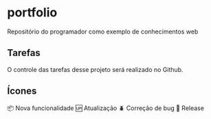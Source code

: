 # portfolio

Repositório do programador como exemplo de conhecimentos web

## Tarefas

O controle das tarefas desse projeto será realizado no Github.

## Ícones

:package: Nova funcionalidade
:up: Atualização
:beetle: Correção de bug
:checkered_flag: Release
